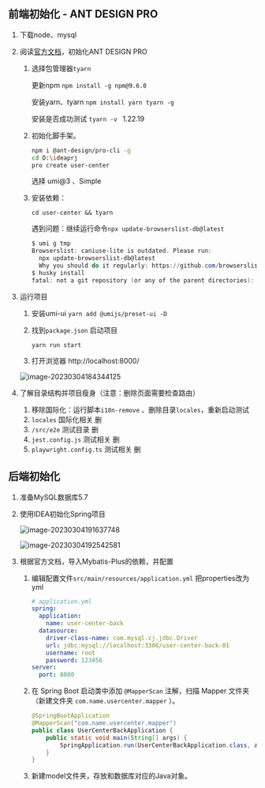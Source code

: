 ## 前端初始化 - ANT DESIGN PRO

1. 下载node、mysql

2. 阅读[官方文档](https://pro.ant.design/zh-CN/docs/getting-started)，初始化ANT DESIGN PRO

   1. 选择包管理器`tyarn`

      更新npm `npm install -g npm@9.6.0`

      安装yarn、tyarn `npm install yarn tyarn -g`

      安装是否成功测试 `tyarn -v ` 1.22.19 

   2. 初始化脚手架。

      ```bash
      npm i @ant-design/pro-cli -g
      cd D:\ideaprj
      pro create user-center
      ```

      选择 umi@3 、Simple

   3. 安装依赖：

      `cd user-center && tyarn` 
      
      遇到问题：继续运行命令`npx update-browserslist-db@latest` 
      
      ```powershell
      $ umi g tmp
      Browserslist: caniuse-lite is outdated. Please run:
        npx update-browserslist-db@latest
        Why you should do it regularly: https://github.com/browserslist/update-db#readme
      $ husky install
      fatal: not a git repository (or any of the parent directories): .git
      ```

3. 运行项目

   1. 安装umi-ui `yarn add @umijs/preset-ui -D` 

   2. 找到`package.json` 启动项目

      `yarn run start`

   3. 打开浏览器 http://localhost:8000/ 

   ![image-20230304184344125](D:\Hugo\Sites\mykameki\assets\img\index\image-20230304184344125.png)

4. 了解目录结构并项目瘦身（注意：删除页面需要检查路由）

   1. 移除国际化：运行脚本`i18n-remove` 、删除目录`locales`，重新启动测试
   2. `locales` 国际化相关 删
   3. `/src/e2e` 测试目录 删 
   4. `jest.config.js` 测试相关 删
   5. `playwright.config.ts` 测试相关 删



## 后端初始化

1. 准备MySQL数据库5.7

2. 使用IDEA初始化Spring项目 

   ![image-20230304191637748](D:\Hugo\Sites\mykameki\assets\img\index\image-20230304191637748.png)

   ![image-20230304192542581](D:\Hugo\Sites\mykameki\assets\img\index\image-20230304192542581.png)

3. 根据官方文档，导入Mybatis-Plus的依赖，并配置

   1. 编辑配置文件`src/main/resources/application.yml` 把properties改为yml

      ```yaml
      # application.yml
      spring:
        application:
          name: user-center-back
        datasource:
          driver-class-name: com.mysql.cj.jdbc.Driver
          url: jdbc:mysql://localhost:3306/user-center-back-01
          username: root
          password: 123456
      server:
        port: 8080
      ```

   2. 在 Spring Boot 启动类中添加 `@MapperScan` 注解，扫描 Mapper 文件夹（新建文件夹 `com.name.usercenter.mapper`  ）。

      ```java
      @SpringBootApplication
      @MapperScan("com.name.usercenter.mapper")
      public class UserCenterBackApplication {
          public static void main(String[] args) {
              SpringApplication.run(UserCenterBackApplication.class, args);
          }
      }
      ```

      

   3. 新建model文件夹，存放和数据库对应的Java对象。

      

   

   

​	
